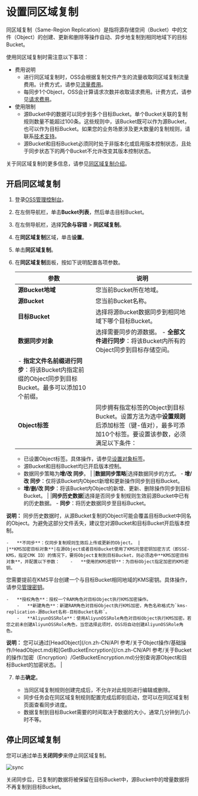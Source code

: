 # 设置同区域复制

同区域复制（Same-Region Replication）是指将源存储空间（Bucket）中的文件（Object）的创建、更新和删除等操作自动、异步地复制到相同地域下的目标Bucket。

使用同区域复制时需注意以下事项：

-   费用说明
    -   进行同区域复制时，OSS会根据复制文件产生的流量收取同区域复制流量费用。计费方式，请参见[流量费用](/cn.zh-CN/计量计费/计量项和计费项/流量费用.md)。
    -   每同步1个Object，OSS会计算请求次数并收取请求费用。计费方式，请参见[请求费用](/cn.zh-CN/计量计费/计量项和计费项/请求费用.md)。
-   使用限制
    -   源Bucket中的数据可以同步到多个目标Bucket。单个Bucket关联的复制规则数量不能超过100条。这些规则中，该Bucket既可以作为源Bucket，也可以作为目标Bucket。如果您的业务场景涉及更大数量的复制规则，请联系[技术支持](https://selfservice.console.aliyun.com/ticket/createIndex)。
    -   源Bucket和目标Bucket必须同时处于非版本化或启用版本控制状态，且处于同步状态下的两个Bucket不允许改变其版本控制状态。

关于同区域复制的更多信息，请参见[同区域复制介绍](/cn.zh-CN/开发指南/数据安全/数据容灾/同区域复制介绍.md)。

## 开启同区域复制

1.  登录[OSS管理控制台](https://oss.console.aliyun.com/)。

2.  在左侧导航栏，单击**Bucket列表**，然后单击目标Bucket。

3.  在左侧导航栏，选择**冗余与容错** \> **同区域复制**。

4.  在**同区域复制**区域，单击**设置**。

5.  单击**同区域复制**。

6.  在**同区域复制**面板，按如下说明配置各项参数。

    |参数|说明|
    |--|--|
    |**源Bucket地域**|您当前Bucket所在地域。|
    |**源Bucket**|您当前Bucket名称。|
    |**目标Bucket**|选择将源Bucket数据同步到相同地域下哪个目标Bucket。|
    |**数据同步对象**|选择需要同步的源数据。     -   **全部文件进行同步**：将该Bucket内所有的Object同步到目标存储空间。
    -   **指定文件名前缀进行同步**：将该Bucket内指定前缀的Object同步到目标Bucket。最多可以添加10个前缀。 |
    |**Object标签**|同步拥有指定标签的Object到目标Bucket。设置方法为选中**设置规则**后添加标签（键-值对），最多可添加10个标签。要设置该参数，必须满足以下条件：

    -   已设置Object标签。具体操作，请参见[设置对象标签](/cn.zh-CN/控制台用户指南/文件管理/设置对象标签.md)。
    -   源Bucket和目标Bucket均已开启版本控制。
    -   数据同步策略为**增/改 同步**。 |
    |**数据同步策略**|选择数据同步的方式。     -   **增/改 同步**：仅将该Bucket内Object新增和更新操作同步到目标Bucket。
    -   **增/删/改 同步**：将该Bucket内Object的新增、更新、删除操作同步到目标Bucket。 |
    |**同步历史数据**|选择是否同步复制规则生效前源Bucket中已有的历史数据。    -   **同步**：将历史数据同步至目标Bucket。

**说明：** 同步历史数据时，从源Bucket复制的Object可能会覆盖目标Bucket中同名的Object。为避免这部分文件丢失，建议您对源Bucket和目标Bucket开启版本控制。

    -   **不同步**：仅同步复制规则生效后上传或更新的Object。 |
    |**KMS加密目标对象**|在源Object或者目标Bucket使用了KMS托管密钥加密方式（即SSE-KMS，指定CMK ID）的情况下，要将Object复制到目标Bucket，则必须选中**KMS加密目标对象**，并配置以下参数：    -   **使用的KMS密钥**：为目标Object指定加密的KMS密钥。

您需要提前在KMS平台创建一个与目标Bucket相同地域的KMS密钥。具体操作，请参见[管理密钥]()。

    -   **授权角色**：授权一个RAM角色对目标Object执行KMS加密操作。
        -   **新建角色**：新建RAM角色对目标Object执行KMS加密，角色名称格式为`kms-replication-源Bucket名称-目标Bucket名称`。
        -   **AliyunOSSRole**：使用AliyunOSSRole角色对目标Object执行KMS加密。若您之前未创建AliyunOSSRole角色，当您选择此项时，OSS将自动创建AliyunOSSRole角色。
**说明：** 您可以通过[HeadObject](/cn.zh-CN/API 参考/关于Object操作/基础操作/HeadObject.md)和[GetBucketEncryption](/cn.zh-CN/API 参考/关于Bucket的操作/加密（Encryption）/GetBucketEncryption.md)分别查询源Object和目标Bucket的加密状态。 |

7.  单击**确定**。

    -   当同区域复制规则创建完成后，不允许对此规则进行编辑或删除。
    -   同步任务会在同区域复制规则配置完成后即刻启动，您可以在同区域复制页面查看同步进度。
    -   数据复制到目标Bucket需要的时间取决于数据的大小，通常几分钟到几小时不等。

## 停止同区域复制

您可以通过单击**关闭同步**来停止同区域复制。

![sync](https://static-aliyun-doc.oss-accelerate.aliyuncs.com/assets/img/zh-CN/0348867161/p135995.png)

关闭同步后，已复制的数据将被保留在目标Bucket中，源Bucket中的增量数据将不再复制到目标Bucket。

